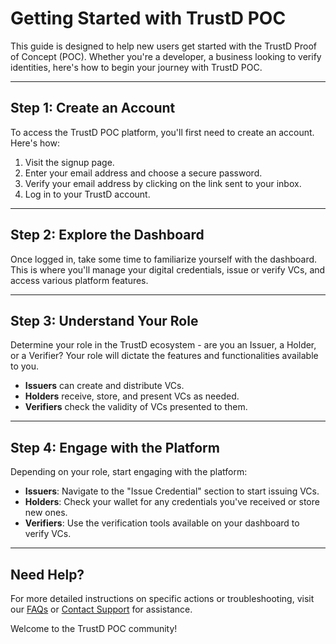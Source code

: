 # Getting Started with TrustD POC

This guide is designed to help new users get started with the TrustD Proof of Concept (POC). Whether you're a developer, a business looking to verify identities, here's how to begin your journey with TrustD POC.

---

## Step 1: Create an Account

To access the TrustD POC platform, you'll first need to create an account. Here's how:

1. Visit the signup page.
2. Enter your email address and choose a secure password.
3. Verify your email address by clicking on the link sent to your inbox.
4. Log in to your TrustD account.

---

## Step 2: Explore the Dashboard

Once logged in, take some time to familiarize yourself with the dashboard. This is where you'll manage your digital credentials, issue or verify VCs, and access various platform features.

---

## Step 3: Understand Your Role

Determine your role in the TrustD ecosystem - are you an Issuer, a Holder, or a Verifier? Your role will dictate the features and functionalities available to you.

- **Issuers** can create and distribute VCs.
- **Holders** receive, store, and present VCs as needed.
- **Verifiers** check the validity of VCs presented to them.

---

## Step 4: Engage with the Platform

Depending on your role, start engaging with the platform:

- **Issuers**: Navigate to the "Issue Credential" section to start issuing VCs.
- **Holders**: Check your wallet for any credentials you've received or store new ones.
- **Verifiers**: Use the verification tools available on your dashboard to verify VCs.

---

## Need Help?

For more detailed instructions on specific actions or troubleshooting, visit our [FAQs](faqs.md) or [Contact Support](contact_support.md) for assistance.

Welcome to the TrustD POC community!
